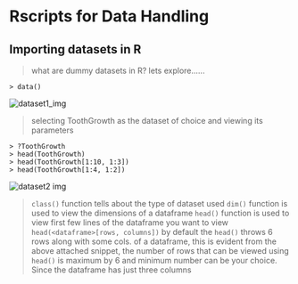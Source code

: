 # Rscripts for Data Handling
## Importing datasets in R
> what are dummy datasets in R? lets explore......
```
> data()
```
![dataset1_img](https://raw.githubusercontent.com/akanksharawat07/Bioinfo_Rscripts/main/datasets.png)
> selecting ToothGrowth as the dataset of choice and viewing its parameters 
```
> ?ToothGrowth
> head(ToothGrowth)
> head(ToothGrowth[1:10, 1:3])
> head(ToothGrowth[1:4, 1:2])
```
![dataset2 img](https://github.com/akanksharawat07/Bioinfo_Rscripts/blob/main/dataset1.png)
> `class()` function tells about the type of dataset used 
> `dim()` function is used to view the dimensions of a dataframe
> `head()` function is used to view first few lines of the dataframe you want to view 
> `head(<dataframe>[rows, columns])` by default the `head()` throws 6 rows along with some cols. of a dataframe, this is evident from the above attached snippet, the number of rows that can be viewed using `head()` is maximum by 6 and minimum number can be your choice. Since the dataframe has just three columns  
